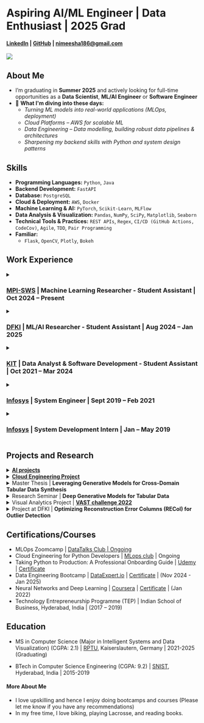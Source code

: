 # **Aspiring AI/ML Engineer | Data Enthusiast | 2025 Grad**

#### <a href="linkedin.com/in/nimeesha-pachipulusu-222bb3168" target="_blank"><b>LinkedIn</b></a> | <a href="https://github.com/pnimeesha" target="_blank"><b>GitHub</b></a> | nimeesha186@gmail.com

**![](https://komarev.com/ghpvc/?username=pnimeesha&label=PROFILE+VIEWS)**


## **About Me**

- I’m graduating in <strong>Summer 2025</strong> and actively looking for full-time opportunities as a <strong>Data Scientist</strong>, <strong>ML/AI Engineer</strong> or <strong>Software Engineer</strong>
- 🚀 **What I'm diving into these days:**
    - *Turning ML models into real-world applications (MLOps, deployment)*
    - *Cloud Platforms – AWS for scalable ML*
    - *Data Engineering – Data modelling, building robust data pipelines & architectures*
    - *Sharpening my backend skills with Python and system design patterns* 

## **Skills**
- **Programming Languages:** `Python`, `Java`
- **Backend Development:** `FastAPI`
- **Database:** `PostgreSQL`
- **Cloud & Deployment:** `AWS`, `Docker`
- **Machine Learning & AI:** `PyTorch`, `Scikit-Learn`, `MLFlow`
- **Data Analysis & Visualization:** `Pandas`, `NumPy`, `SciPy`, `Matplotlib`, `Seaborn`
- **Technical Tools & Practices:** `REST APIs`, `Regex`, `CI/CD (GitHub Actions, CodeCov)`, `Agile`, `TDD`, `Pair Programming`
- **Familiar:**
    - `Flask`, `OpenCV`, `Plotly`, `Bokeh`



## **Work Experience**

<details>
  <summary><h3><a href="https://www.mpg.de/914864/softwaresysteme-kaiserslautern" target="_blank">MPI-SWS</a> | <strong>Machine Learning Researcher - Student Assistant</strong> | <strong>Oct 2024 – Present</strong></h3></summary>
  <div>
    <p><strong>Skills:</strong> <code>Python</code>, <code>Pandas</code>, <code>Numpy</code>, <code>Scipy</code>, <code>scikit-learn</code>, <code>Gaussian Process</code></p>
    <ul>
      <li><strong>Implemented and integrated key methods</strong> for a <strong>Binary Tree Gaussian Process (BTGP)</strong> into scikit-learn’s Gaussian Process module, enhancing its functionality for safety-critical AI systems.</li>
      <li>Designed <strong>UML diagrams</strong> to model the BTGP structure and facilitate seamless integration.</li>
    </ul>
  </div>
</details>

<details>
  <summary><h3><a href="https://www.dfki.de/web" target="_blank">DFKI</a> | <strong>ML/AI Researcher - Student Assistant</strong> | <strong>Aug 2024 – Jan 2025</strong></h3></summary>
  <div>
    <p><strong>Skills:</strong> <code>Python</code>, <code>Pandas</code>, <code>Numpy</code>, <code>Cluster (Slurm)</code>, <code>PyTorch</code>, <code>Generative AI</code>, <code>Anomaly Detection</code></p>
    <ul>
      <li>Researched and created a POC using <strong>diffusion models</strong> to generate various types of synthetic outliers in tabular data, enhancing the robustness of anomaly detection and machine learning models.</li>
    </ul>
  </div>
</details>

<details>
  <summary><h3><a href="https://www.kit.edu/" target="_blank">KIT</a> | <strong>Data Analyst & Software Development - Student Assistant</strong> | <strong>Oct 2021 – Mar 2024</strong></h3></summary>
  <div>
    <p><strong>Skills:</strong> <code>Python</code>, <code>Java</code>, <code>Numpy</code>, <code>matplotlib</code>, <code>Seaborn</code>, <code>Backend development</code></p>
    <ul>
      <li>Developed an interactive dashboard using Python libraries to analyze user data, derive insights, and support data-driven decision-making.</li>
      <li>Contributed to the development of a Java-based tool by designing, implementing, and integrating new methods while ensuring functionality through rigorous testing.</li>
    </ul>
  </div>
</details>

<details>
  <summary><h3><a href="https://www.linkedin.com/company/infosys/" target="_blank">Infosys</a> | <strong>System Engineer</strong> | <strong>Sept 2019 – Feb 2021</strong></h3></summary>
  <div>
    <p><strong>Skills:</strong> <code>Python</code>, <code>Pandas</code>, <code>Numpy</code>, <code>SQL</code>, <code>Version Control</code>, <code>Automation Anywhere</code>, <code>AWS</code></p>
    <ul>
      <li>Automated monthly usage report generation using Python Pandas Library, reducing report generation time from 3 hours to a single-click process, achieving a remarkable 20%-time savings per month and ensuring timely report delivery.</li>
      <li>Managed and maintained SQL database, ensuring data accuracy, security, and optimal performance. Proficient in writing complex SQL queries to extract, transform, and analyze data (ETL).</li>
      <li>Utilized AWS for ETL processes, enabling seamless data extraction, transformation, and automated report delivery.</li>
    </ul>
  </div>
</details>

<details>
  <summary><h3><a href="https://www.linkedin.com/company/infosys/" target="_blank">Infosys</a> | <strong>System Development Intern</strong> | <strong>Jan – May 2019</strong></h3></summary>
  <div>
    <p><strong>Skills:</strong> <code>Python</code>, <code>Pandas</code>, <code>Numpy</code>, <code>SQL</code>, <code>Version Control</code>, <code>Automation Anywhere</code>, <code>AWS</code></p>
    <ul>
      <li>Trained on <strong>Python</strong> and <strong>Java technologies</strong>, gained practical knowledge of <strong>AGILE</strong> based enterprise applications.</li>
      <li>Developed a feedback application in a J2EE environment using React and Spring framework.</li>
    </ul>
  </div>
</details>

## **Projects and Research**
<details>
  <summary><a href="https://github.com/pnimeesha/AI_projects"><strong>AI projects</strong></a></summary>
  <div>
    <p>These are a few projects exploring practical applications of LLMs, embeddings, and responsible AI concepts:</p>
      <ul>
        <li><strong>Prompt Engineering & LLM Application with LangChain: </strong>Explored prompt engineering techniques and how they can be used to build LLM-enabled applications using LangChain for document-based question answering.</li>
        <li><strong>Fine-Tuning LLMs</strong>for domain-specific content creation, focusing on structured tasks such as blog writing and job description generation.</li>
        <li><strong>Survey Response Analysis Using Text Embeddings: </strong>Analyzed open-ended survey responses using text embeddings (e.g., Sentence-BERT) to extract insights and identify response clusters.</li>
        <li>Fine-tuned text embeddings to generate synthetic queries for creating labeled training data, particularly for AI-powered job search and recommendation systems.</li>
      </ul>
  </div>
</details>


<details>
  <summary><a href="https://github.com/pnimeesha/cloud-course-project" target="_blank"><strong>Cloud Engineering Project</strong></a></summary>
  <div>
    <p>A cloud-native application demonstrating CRUD operations on AWS S3, serverless deployment with AWS Lambda, and observability best practices.</p>
    <ul>
      <li><strong>Technologies Used:</strong> <code>Python</code>, <code>FastAPI</code>, <code>AWS</code>, <code>S3</code>, <code>AWS Lambda</code>, <code>Docker</code></li>
      <li>Used Boto3 stubs and mocked S3 for unit testing cloud interactions.</li>
      <li>Developed and tested a FastAPI application that performs CRUD operations on AWS S3, integrating OpenAI endpoints.</li>
      <li>Deployed the FastAPI application to AWS Lambda using Docker and configured API Gateway for routing.</li>
      <li>Implemented logging, metrics collection, and tracing to monitor FastAPI application performance and behavior.</li>
      <li>Used <strong>Ruff</strong> for linting and formatting to ensure clean and consistent code.</li>
      <li>Set up <strong>pre-commit hooks</strong> to automate code style checks and prevent bad commits.</li>
      <li>Managed dependencies and build configuration using a well-structured <code>pyproject.toml</code>, separating development and production requirements.</li>
    </ul>
  </div>
</details>

<details>
  <summary>Master Thesis | <strong>Leveraging Generative Models for Cross-Domain Tabular Data Synthesis</strong></summary>
  <div>
        <!-- | <a href="https://github.com/pnimeesha/python-cookiecutter-template" target="_blank">GitHub</a> -->
        <ul>
          <li><strong>Technologies Used:</strong> <code>Python</code>, <code>PyTorch</code>, <code>Generative AI</code>, <code>Anomaly Detection</code>, <code>Pandas</code>, <code>Numpy</code>, <code>MLFlow</code>, <code>Diffusion models</code>, <code>Outlier detection algorithms</code></li>
          <li>Developed generative approaches leveraging <strong>Variational Autoencoders (VAEs)</strong> and <strong>diffusion models</strong> to generate privacy-preserving synthetic data for sensitive domains like finance and healthcare. </li>
          <li>Conducted extensive experiments on nine standard tabular datasets, demonstrating <strong>improved fidelity-privacy tradeoff</strong> and enabling the application of deep learning to private data. </li>
        </ul>
  </div>
</details>

<details>
  <summary>Research Seminar | <strong>Deep Generative Models for Tabular Data</strong></summary>
  <div>
        <ul>
          <li><strong>Technologies Used:</strong> <code>Latex</code>, <code>Tabular data</code>, <code>Diffusion models</code>, <code>GANs</code></li>
          <li>The research in this seminar includes exploring and studying how Deep Generative Models like Generative Adversarial Networks (GANs) and Variational AutoEncoders are used for tabular data generation. </li>
        </ul>
  </div>
</details>

<details>
  <summary>Visual Analytics Project | <strong><a href="https://vast-challenge.github.io/2022/index.html" target="_blank">VAST challenge 2022</a> </strong></summary>
  <div>
        <ul>
          <li><strong>Technologies Used:</strong> <code>Python</code>, <code>Plotly</code>, <code>Panel</code>, <code>matplotlib</code></li>
          <li>Solved the VAST challenge 2022. Given the data of 1000 representative residents of a city, the challenge is to describe the daily routines for some representative people, characterize the travel patterns to identify potential bottlenecks or hazards, and examine how these patterns change over time and seasons.  </li>
        </ul>
  </div>
</details>

<details>
  <summary>Project at DFKI | <strong>Optimizing Reconstruction Error Columns (RECol) for Outlier Detection</strong></summary>
  <div>
        <ul>
          <li><strong>Technologies Used:</strong> <code>Python</code>, <code>matplotlib</code>, <code>Outlier detection algorithms</code></li>
          <li>RECol, a generic data pre-processing approach to <strong>generate additional columns</strong> (features) in a leave-one-out fashion. Adding RECols can significantly improve model performance of <strong>unsupervised outlier detection models.</strong></li>
          <li><strong>Reduced the runtime</strong> of the RECol experiments using various methods like dimensionality reduction techniques and making the approach scalable for <strong>high-dimensional data.</strong></li>
        </ul>
  </div>
</details>

## **Certifications/Courses**
<div>
        <ul>
          <li>MLOps Zoomcamp | <a href="https://datatalks.club/">DataTalks Club | Ongoing</a></li>
          <li>Cloud Engineering for Python Developers | <a href="https://mlops-club.org/" target="_blank">MLops club</a> | Ongoing </li>
          <li>Taking Python to Production: A Professional Onboarding Guide | <a href="https://www.udemy.com/course/setting-up-the-linux-terminal-for-software-development/" target="_blank">Udemy</a> | <a href = "https://www.udemy.com/certificate/UC-d0516698-8284-400f-a41c-27cc28f441bc/?utm_campaign=email&utm_medium=email&utm_source=sendgrid.com">Certificate</a> </li>
          <li>Data Engineering Bootcamp | <a href="https://www.dataexpert.io/" target="_blank">DataExpert.io</a> | <a href="https://www.dataexpert.io/certification/nimeesha110559147/free-bootcamp-completion" target="_blank">Certificate</a> | (Nov 2024 - Jan 2025)</li>
          <li>Neural Networks and Deep Learning | <a href="https://www.coursera.org/learn/neural-networks-deep-learning?specialization=deep-learning" target="_blank">Coursera</a> | <a href="https://www.coursera.org/account/accomplishments/certificate/HGC6ZZ8PBPZM" target="_blank">Certificate</a> | (Jan 2022)</li>
          <li>Technology Entrepreneurship Programme (TEP) | Indian School of Business, Hyderabad, India | (2017 – 2019)</li>
        </ul>
</div>

## **Education**
- MS in Computer Science (Major in Intelligent Systems and Data Visualization) (CGPA: 2.1) | <a href="https://rptu.de/" target="_blank">RPTU</a>, Kaiserslautern, Germany | 2021-2025 (Graduating)

- BTech in Computer Science Engineering (CGPA: 9.2) | <a href="https://sreenidhi.edu.in/" target="_blank">SNIST</a>, Hyderabad, India | 2015-2019

#### **More About Me**
- I love upskilling and hence I enjoy doing bootcamps and courses (Please let me know if you have any recommendations)
- In my free time, I love biking, playing Lacrosse, and reading books.
